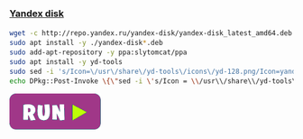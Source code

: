 ### [Yandex disk](https://disk.yandex.com)
```bash
wget -c http://repo.yandex.ru/yandex-disk/yandex-disk_latest_amd64.deb
sudo apt install -y ./yandex-disk*.deb
sudo add-apt-repository -y ppa:slytomcat/ppa
sudo apt install -y yd-tools
sudo sed -i 's/Icon=\/usr\/share\/yd-tools\/icons\/yd-128.png/Icon=yandex-disk/g' /usr/share/applications/Yandex.Disk-indicator.desktop
echo DPkg::Post-Invoke \{\"sed -i \'s/Icon = \\/usr\\/share\\/yd-tools\\/icons\\/yd-128.png/Icon=yandex-disk/g\' /usr/share/applications/Yandex.Disk-indicator.desktop\"\;\}\; | sudo tee /etc/apt/apt.conf.d/100yandex-disk
```
[![bashrun-url](images/bashrun-url.png)](br:yandex-disk)